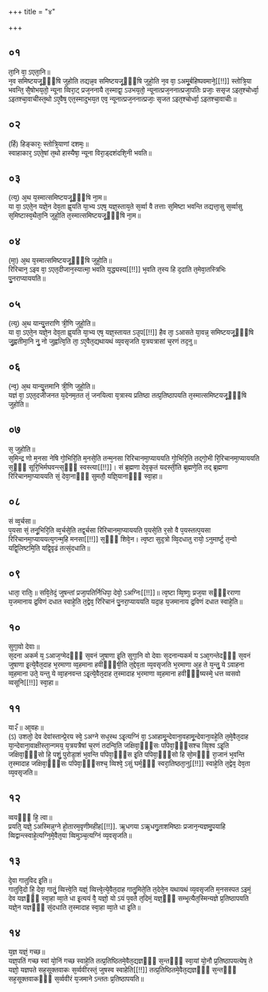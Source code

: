 +++
title = "४"

+++
## ०१
ता᳘नि वा᳘ ऽएता᳘नि॥  
न᳘व समिष्टयजू᳘ᳫँ᳘षि जुहोति तद्यन्न᳘व समिष्टयजू᳘ᳫँ᳘षि जुहो᳘ति न᳘व वा᳘ ऽअमू᳘र्बहिष्पवमाने᳘[[!!]] स्तोत्रि᳘या भवन्ति᳘ सै᳘षोभय᳘तो᳘ न्यूना व्विरा᳘ट् प्रज᳘ननायै त᳘स्माद्वा᳘ ऽउभय᳘तो᳘ न्यूनात्प्रज᳘ननात्प्रजा᳘पतिः प्रजाः᳘ ससृज ऽइत᳘श्चोर्ध्वा᳘ ऽइतश्चा᳘वाचीस्त᳘थो ऽए᳘वैष᳘ एत᳘स्मादुभय᳘त एव᳘ न्यूनात्प्रज᳘ननात्प्रजाः᳘ सृजत ऽइत᳘श्चोर्ध्वा᳘ ऽइतश्चा᳘वाचीः॥  
## ०२
(र्हि) हिङ्कारः᳘ स्तोत्रि᳘याणां दशमः᳘॥  
स्वाहाकार᳘ ऽएते᳘षां त᳘थो हास्यैषा᳘ न्यूना विरा᳘ड्दशंदशि᳘नी भवति॥  
## ०३
(त्य᳘) अ᳘थ य᳘स्मात्समिष्टयजू᳘ᳫँ᳘षि ना᳘म॥  
या वा᳘ ऽएते᳘न यज्ञे᳘न देव᳘ता ह्व᳘यति या᳘भ्य ऽएष᳘ यज्ञ᳘स्ताय᳘ते स᳘र्व्वा वै तत्ताः स᳘मिष्टा भवन्ति तद्यत्ता᳘सु स᳘र्व्वासु स᳘मिष्टास्व᳘थैता᳘नि जुहो᳘ति त᳘स्मात्समिष्टयजू᳘ᳫँ᳘षि ना᳘म॥  
## ०४
(मा᳘) अ᳘थ य᳘स्मात्समिष्टयजू᳘ᳫँ᳘षि जुहो᳘ति॥  
रिरिचान᳘ ऽइव वा᳘ ऽएत᳘दीजान᳘स्यात्मा᳘ भवति य᳘द्ध्यस्य[[!!]] भ᳘वति त᳘स्य हि द᳘दाति त᳘मेवा᳘तस्त्रिभिः पु᳘नराप्याययति॥  
## ०५
(त्य᳘) अ᳘थ यान्यु᳘त्तराणि त्री᳘णि जुहो᳘ति॥  
या वा᳘ ऽएते᳘न यज्ञे᳘न देव᳘ता ह्व᳘यति या᳘भ्य एष᳘ यज्ञ᳘स्तायत ऽउ᳘प[[!!]] हैव ता᳘ ऽआसते या᳘वन्न᳘ समिष्टयजू᳘ᳫँ᳘षि जु᳘ह्वतीमा᳘नि नु᳘ नो जुह्वत्वि᳘ति ता᳘ ऽए᳘वैत᳘द्यथायथं व्य᳘वसृजति य᳘त्रयत्रासां च᳘रणं तद᳘नु॥  
## ०६
(न्व᳘) अ᳘थ यान्यु᳘त्तमानि त्री᳘णि जुहो᳘ति॥  
यज्ञं वा᳘ ऽएत᳘दजीजनत य᳘देनम᳘तत तं᳘ जनयित्वा य᳘त्रास्य प्रतिष्ठा तत्प्र᳘तिष्ठापयति त᳘स्मात्समिष्टयजू᳘ᳫँ᳘षि जुहोति॥  
## ०७
स᳘ जुहोति॥  
स᳘मिन्द्र णो म᳘नसा नेषि गो᳘भिरि᳘ति म᳘नसे᳘ति तन्म᳘नसा रिरिचानमा᳘प्याययति गो᳘भिरि᳘ति तद्गो᳘भी रि᳘रिचानमा᳘प्याययति स᳘ᳫं᳘ सूरि᳘भिर्मघवन्त्स᳘ᳫं᳘ स्वस्त्या[[!!]]। सं ब्र᳘ह्मणा देव᳘कृतं यदस्ती᳘ति ब्र᳘ह्मणे᳘ति तद् ब्र᳘ह्मणा रिरिचानमा᳘प्याययति सं᳘ देवा᳘नाᳫं᳭ सुमतौ᳘ यज्ञि᳘यानाᳫं᳭ स्वा᳘हा॥  
## ०८
सं व्व᳘र्चसा॥  
प᳘यसा सं᳘ तनू᳘भिरि᳘ति व्व᳘र्चसे᳘ति तद्व᳘र्चसा रिरिचानमा᳘प्याययति प᳘यसे᳘ति र᳘सो वै प᳘यस्तत्प᳘यसा रिरिचानमा᳘प्याययत्य᳘गन्म᳘हि मनसा[[!!]] स᳘ᳫं᳘ शिवे᳘न। त्व᳘ष्टा सुद᳘त्रो व्वि᳘दधातु रायो᳘ ऽनुमार्ष्टु त᳘न्वो यद्वि᳘लिष्टमि᳘ति यद्वि᳘वृढं तत्सं᳘दधाति॥  
## ०९
धाता᳘ रातिः᳘॥
सवि᳘तेदं᳘ जुषन्तां प्रजा᳘पतिर्निधिपा᳘ देवो᳘ ऽअग्निः[[!!]]॥ त्व᳘ष्टा व्वि᳘ष्णुः प्रज᳘या सᳫँ᳭रराणा य᳘जमानाय द्र᳘विणं दधात स्वाहे᳘ति त᳘द्वेव᳘ रिरिचानं पु᳘नरा᳘प्याययति यदा᳘ह य᳘जमानाय द्र᳘विणं दधात स्वाहे᳘ति॥  
## १०
सुगा᳘वो देवाः॥  
स᳘दना अकर्म य᳘ ऽआज᳘ग्मेदᳫँ᳭ स᳘वनं जुषाणा इ᳘ति सुगा᳘नि वो देवाः स᳘दनान्यकर्म य ऽआ᳘गन्तेदᳫँ᳭ स᳘वनं जुषाणा इ᳘त्ये᳘वैत᳘दाह भ᳘रमाणा व्व᳘हमाना हवीᳫँ᳭षी᳘ति त᳘द्देव᳘ता व्य᳘वसृजति भ᳘रमाणा अ᳘ह ते य᳘न्तु᳘ ये ऽवाहना व्व᳘हमाना उते᳘ यन्तु ये व्वा᳘हनवन्त ऽइ᳘त्ये᳘वैत᳘दाह त᳘स्मादाह भ᳘रमाणा व्व᳘हमाना हवीᳫं᳘ष्यस्मे᳘ धत्त व्वसवो व्वसूनि[[!!]] स्वा᳘हा॥  
## ११
या२ँ॥ आ᳘वहः॥  
(ऽ) उशतो᳘ देव देवांस्तान्प्रे᳘रय स्वे᳘ ऽअग्ने सध᳘स्थ ऽइ᳘त्यग्निं वा᳘ ऽआहामू᳘न्देवाना᳘वहामू᳘न्देवाना᳘वहे᳘ति त᳘मे᳘वैत᳘दाह या᳘न्देवाना᳘वाक्षीस्ता᳘न्गमय᳘ य᳘त्रयत्रैषां च᳘रणं तदन्वि᳘ति जक्षिवा᳘ᳫं᳘सः पपिवा᳘ᳫं᳘सश्च व्वि᳘श्व ऽइ᳘ति जक्षिवा᳘ᳫं᳘सो हि᳘ पशुं᳘ पुरोडा᳘शं भ᳘वन्ति पपिवा᳘ᳫं᳘स इ᳘ति पपिवा᳘ᳫं᳘सो हि सो᳘मᳫँ᳭ रा᳘जानं भ᳘वन्ति त᳘स्मादाह जक्षिवा᳘ᳫं᳘सः पपिवा᳘ᳫं᳘सश्च᳘ व्विश्वे᳘ ऽसुं घर्म᳘ᳫँ᳘ स्वरा᳘तिष्ठता᳘नु[[!!]] स्वाहे᳘ति त᳘द्वेव᳘ देव᳘ता व्य᳘वसृजति॥  
## १२
व्वयᳫँ᳭ हि᳘ त्वा॥  
प्रयति᳘ यज्ञे᳘ ऽअस्मिन्न᳘ग्ने हो᳘तारम᳘वृणीमहीह[[!!]]. ऋ᳘धगया ऽऋ᳘धगु᳘ताशमिष्ठाः प्रजान᳘न्यज्ञमु᳘पयाहि व्विद्वान्त्स्वाहे᳘त्यग्नि᳘मे᳘वैत᳘या व्विमुञ्च᳘त्यग्निं व्य᳘वसृजति॥  
## १३
दे᳘वा गातुविद इ᳘ति॥  
गातुवि᳘दो हि᳘ देवा᳘ गातुं᳘ व्वित्त्वे᳘ति यज्ञं᳘ व्वित्त्वे᳘त्ये᳘वैत᳘दाह गातु᳘मिते᳘ति त᳘देते᳘न यथायथं व्य᳘वसृजति म᳘नसस्पत ऽइमं᳘ देव यज्ञᳫँ᳭ स्वा᳘हा व्वा᳘ते धा इ᳘त्ययं वै᳘ यज्ञो᳘ यो ऽयं प᳘वते त᳘दिमं᳘ यज्ञ᳘ᳫँ᳘ सम्भृ᳘त्यैत᳘स्मिन्यज्ञे प्र᳘तिष्ठापयति यज्ञे᳘न यज्ञᳫँ᳭ सं᳘दधाति त᳘स्मादाह स्वा᳘हा व्वा᳘ते धा इ᳘ति॥  
## १४
य᳘ज्ञ यज्ञं᳘ गच्छ॥  
यज्ञ᳘पतिं गच्छ स्वां यो᳘निं गच्छ स्वाहे᳘ति तत्प्र᳘तिष्ठितमे᳘वैत᳘द्यज्ञᳫँ᳭ स᳘न्तᳫँ᳭ स्वा᳘यां यो᳘नौ प्र᳘तिष्ठापयत्येष᳘ ते यज्ञो᳘ यज्ञपते सह᳘सूक्तवाकः स᳘र्व्ववीरस्तं᳘ जुषस्व स्वाहेति[[!!]] तत्प्र᳘तिष्ठितमे᳘वैत᳘द्यज्ञᳫँ᳭ स᳘न्तᳫँ᳭ सह᳘सूक्तवाकᳫँ᳭ स᳘र्व्ववीरं य᳘जमाने ऽन्ततः प्र᳘तिष्ठापयति॥  
